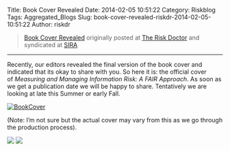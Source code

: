 Title: Book Cover Revealed
Date: 2014-02-05 10:51:22
Category: Riskblog
Tags: Aggregated_Blogs
Slug: book-cover-revealed-riskdr-2014-02-05-10:51:22
Author: riskdr

>[Book Cover Revealed](http://riskdr.com/2014/02/05/book-cover-revealed/) originally posted at [The Risk Doctor](http://riskdr.com) and syndicated at [SIRA](http://societyinforisk.org)
***
Recently, our editors revealed the final version of the book cover and indicated that its okay to share with you. So here it is: the official cover of *Measuring and Managing Information Risk: A FAIR Approach*. As soon as we get a publication date we will be happy to share. Tentatively we are looking at late this Summer or early Fall.

[![BookCover](http://riskdr.files.wordpress.com/2014/01/bookcover.png?w=620)](http://riskdr.files.wordpress.com/2014/01/bookcover.png)

(Note: I’m not sure but the actual cover may vary from this as we go through the production process).

[![](http://feeds.wordpress.com/1.0/comments/riskdr.wordpress.com/217/)](http://feeds.wordpress.com/1.0/gocomments/riskdr.wordpress.com/217/) ![](http://stats.wordpress.com/b.gif?host=riskdr.com&blog=34767047&post=217&subd=riskdr&ref=&feed=1)


